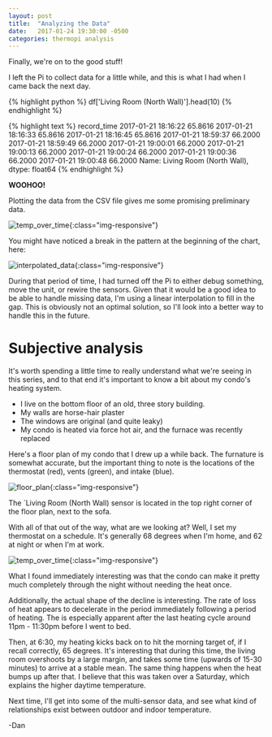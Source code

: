 ```yaml
---
layout: post
title:  "Analyzing the Data"
date:   2017-01-24 19:30:00 -0500
categories: thermopi analysis
---
```


Finally, we're on to the good stuff!

I left the Pi to collect data for a little while, and this is what I 
had when I came back the next day.

{% highlight python %}
df['Living Room (North Wall)'].head(10)
{% endhighlight %}

{% highlight text %}
record_time
2017-01-21 18:16:22    65.8616
2017-01-21 18:16:33    65.8616
2017-01-21 18:16:45    65.8616
2017-01-21 18:59:37    66.2000
2017-01-21 18:59:49    66.2000
2017-01-21 19:00:01    66.2000
2017-01-21 19:00:13    66.2000
2017-01-21 19:00:24    66.2000
2017-01-21 19:00:36    66.2000
2017-01-21 19:00:48    66.2000
Name: Living Room (North Wall), dtype: float64
{% endhighlight %}

__WOOHOO!__

Plotting the data from the CSV file gives me some promising preliminary data.

![temp_over_time]({{site.url}}/assets/2017-01-23-analyzing-data/temp_over_time.png){:class="img-responsive"}

You might have noticed a break in the pattern at the beginning of the chart, here:

![interpolated_data]({{site.url}}/assets/2017-01-23-analyzing-data/interpolated_data.png){:class="img-responsive"}

During that period of time, I had turned off the Pi to either debug something, move the unit, or rewire the sensors. Given 
that it would be a good idea to be able to handle missing data, I'm using a linear interpolation to fill in the gap. This
is obviously not an optimal solution, so I'll look into a better way to handle this in the future.

# Subjective analysis

It's worth spending a little time to really understand what we're seeing in this series, and to that end it's important to know 
a bit about my condo's heating system. 

* I live on the bottom floor of an old, three story building. 
* My walls are horse-hair plaster
* The windows are original (and quite leaky)
* My condo is heated via force hot air, and the furnace was recently replaced

Here's a floor plan of my condo that I drew up a while back. The furnature is somewhat accurate, but the important thing to note is the
locations of the thermostat (red), vents (green), and intake (blue).

![floor_plan]({{site.url}}/assets/2017-01-23-analyzing-data/floor_plan.png){:class="img-responsive"}

The `Living Room (North Wall) sensor is located in the top right corner of the floor plan, next to the sofa.

With all of that out of the way, what are we looking at? Well, I set my thermostat on a schedule. It's generally 68 degrees when I'm home, 
and 62 at night or when I'm at work.

![temp_over_time]({{site.url}}/assets/2017-01-23-analyzing-data/temp_over_time.png){:class="img-responsive"}

What I found immediately interesting was that the condo can make it pretty much completely through the night without needing the heat once.

Additionally, the actual shape of the decline is interesting. The rate of loss of heat appears to decelerate in the period immediately following
a period of heating. The is especially apparent after the last heating cycle around 11pm - 11:30pm before I went to bed.

Then, at 6:30, my heating kicks back on to hit the morning target of, if I recall correctly, 65 degrees. It's interesting that during this time, 
the living room overshoots by a large margin, and takes some time (upwards of 15-30 minutes) to arrive at a stable mean. The same thing happens when the 
heat bumps up after that. I believe that this was taken over a Saturday, which explains the higher daytime temperature.


Next time, I'll get into some of the multi-sensor data, and see what kind of relationships exist between outdoor and indoor temperature.

-Dan
